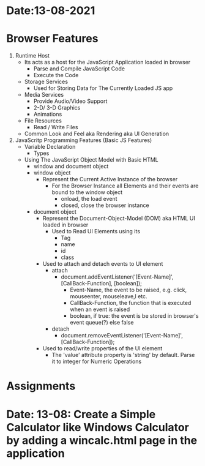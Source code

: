 # Date:13-08-2021
# Browser Features
1. Runtime Host
    - Its acts as a host for the JavaScript Application loaded in browser
        - Parse and Compile JavaScript Code
        - Execute the Code
    - Storage Services
        - Used for Storing Data for The Currently Loaded JS app
    - Media Services
        - Provide Audio/Video Support
        - 2-D/ 3-D Graphics
        - Animations
    - File Resources
        -  Read / Write Files
    - Common Look and Feel aka Rendering aka UI Generation   
2. JavaScritp Programming Features (Basic JS Features)
    - Variable Declaration
        - Types
    - Using The JavaScript Object Model with Basic HTML
        - window and document object    
        - window object
            - Represent the Current Active Instance of the browser
                - For the Browser Instance all Elements and their events are bound to the window object
                    - onload, the load event
                    - closed, close the browser instance
        - document object
            - Represent the Document-Object-Model (DOM) aka HTML UI loaded in browser
                - Used to Read UI Elements using its
                    - Tag
                    - name
                    - id
                    - class
            - Used to attach and detach events to UI element
                - attach 
                    - document.addEventListener('[Event-Name]', [CallBack-Function], [boolean]);
                        - Event-Name, the event to be raised, e.g. click, mouseenter, mouseleave,l etc.
                        - CallBack-Function, the function that is executed when an event is raised
                        - boolean, if true: the event is be stored in browser's event queue(?) else false
                - detach
                    - document.removeEventListener('[Event-Name]', [CallBack-Function]);    
            - Used to read/write properties of the UI element
                - The 'value' attribute property is 'string' by default. Parse it to integer for Numeric Operations        



# Assignments
# Date: 13-08: Create a Simple Calculator like Windows Calculator by adding a wincalc.html page in the application 
